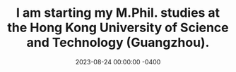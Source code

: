 ---
title: "I am starting my M.Phil. studies at the Hong Kong University of Science and Technology (Guangzhou)."
date: 2023-08-24 00:00:00 -0400
---